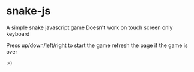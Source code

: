 # snake-js
A simple snake javascript game
Doesn't work on touch screen only keyboard

Press up/down/left/right to start the game
refresh the page if the game is over

:-) 
